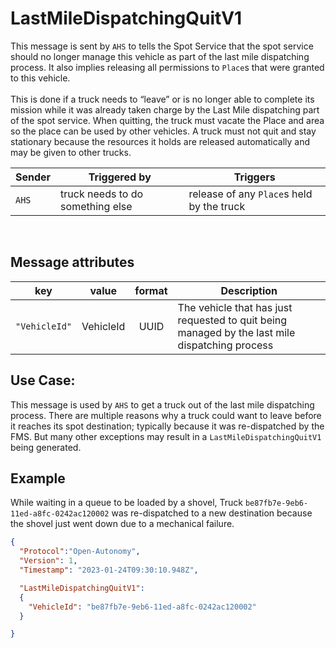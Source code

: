 # LastMileDispatchingQuitV1
This message is sent by `AHS` to tells the Spot Service that the spot service should no longer manage this vehicle as part of the last mile dispatching process.  It also implies releasing all permissions to `Place`s that were granted to this vehicle.  <br><br> This is done if a truck needs to “leave” or is no longer able to complete its mission while it was already taken charge by the Last Mile dispatching part of the spot service.  When quitting, the truck must vacate the Place and area so the place can be used by other vehicles.  A truck must not quit and stay stationary because the resources it holds are released automatically and may be given to other trucks.

|Sender| Triggered by | Triggers|
|---|---|---|
| `AHS`| truck needs to do something else | release of any `Place`s held by the truck |

<br>

## Message attributes
|key |value |format | Description|
|---|:---:|:---:|---|
|`"VehicleId"`| VehicleId | UUID| The vehicle that has just requested to quit being managed by the last mile dispatching process|


## Use Case:
This message is used by `AHS` to get a truck out of the last mile dispatching process.  There are multiple reasons why a truck could want to leave before it reaches its spot destination; typically because it was re-dispatched by the FMS.  But many other exceptions may result in a `LastMileDispatchingQuitV1` being generated.

## Example
While waiting in a queue to be loaded by a shovel, Truck `be87fb7e-9eb6-11ed-a8fc-0242ac120002` was re-dispatched to a new destination because the shovel just went down due to a mechanical failure.

```json
{
  "Protocol":"Open-Autonomy",
  "Version": 1,
  "Timestamp": "2023-01-24T09:30:10.948Z",

  "LastMileDispatchingQuitV1":
  {
    "VehicleId": "be87fb7e-9eb6-11ed-a8fc-0242ac120002"
  }

}
```

